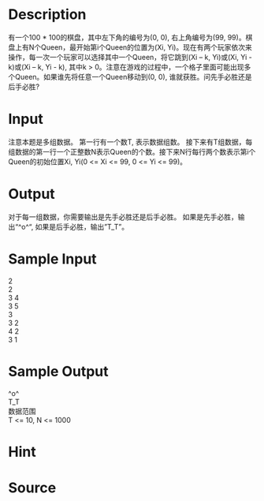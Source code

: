 
# Description

<div class="content">
有一个100 * 100的棋盘，其中左下角的编号为(0, 0), 右上角编号为(99, 99)。棋盘上有N个Queen，最开始第i个Queen的位置为(Xi, Yi)。现在有两个玩家依次来操作，每一次一个玩家可以选择其中一个Queen，将它跳到(Xi – k, Yi)或(Xi, Yi - k)或(Xi – k, Yi - k), 其中k &gt; 0。注意在游戏的过程中，一个格子里面可能出现多个Queen。如果谁先将任意一个Queen移动到(0, 0), 谁就获胜。问先手必胜还是后手必胜?
</div>

# Input

<div class="content">注意本题是多组数据。
第一行有一个数T, 表示数据组数。
接下来有T组数据，每组数据的第一行一个正整数N表示Queen的个数。接下来N行每行两个数表示第i个Queen的初始位置Xi, Yi(0 &lt;= Xi &lt;= 99, 0 &lt;= Yi &lt;= 99)。
</div>

# Output

<div class="content">对于每一组数据，你需要输出是先手必胜还是后手必胜。
如果是先手必胜，输出“^o^“, 如果是后手必胜，输出”T_T”。
</div>

# Sample Input

<div class="content"><span class="sampledata">2<br/>
2<br/>
3 4<br/>
3 5<br/>
3<br/>
3 2<br/>
4 2<br/>
3 1<br/>
</span></div>

# Sample Output

<div class="content"><span class="sampledata">^o^<br/>
T_T<br/>
数据范围<br/>
T &lt;= 10, N &lt;= 1000<br/>
</span></div>

# Hint

<div class="content"><p></p></div>

# Source

<div class="content"><p><a href="problemset.php?search="></a></p></div>

